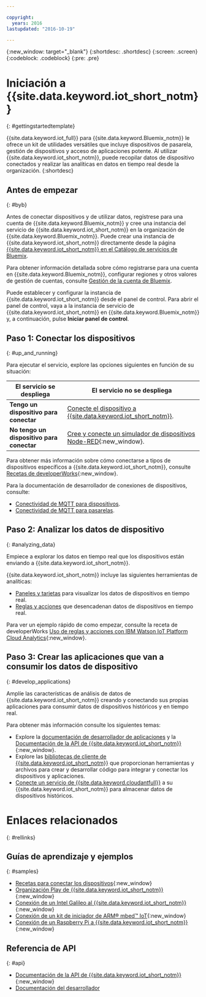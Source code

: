 ```yaml
---

copyright:
  years: 2016
lastupdated: "2016-10-19"

---
```


{:new_window: target="\_blank"}
{:shortdesc: .shortdesc}
{:screen: .screen}
{:codeblock: .codeblock}
{:pre: .pre}

# Iniciación a {{site.data.keyword.iot_short_notm}}
{: #gettingstartedtemplate}

{{site.data.keyword.iot_full}} para {{site.data.keyword.Bluemix_notm}} le ofrece un kit de utilidades versátiles que incluye dispositivos de pasarela, gestión de dispositivos y acceso de aplicaciones potente. Al utilizar {{site.data.keyword.iot_short_notm}}, puede recopilar datos de dispositivo conectados y realizar las analíticas en datos en tiempo real desde la organización.
{:shortdesc}

## Antes de empezar
{: #byb}

Antes de conectar dispositivos y de utilizar datos, regístrese para una cuenta de {{site.data.keyword.Bluemix_notm}} y cree una instancia del servicio de {{site.data.keyword.iot_short_notm}} en la organización de {{site.data.keyword.Bluemix_notm}}. Puede crear una instancia de {{site.data.keyword.iot_short_notm}} directamente desde la página [{{site.data.keyword.iot_short_notm}} en el Catálogo de servicios de Bluemix](https://console.{DomainName}/catalog/services/internet-of-things-platform/).  

Para obtener información detallada sobre cómo registrarse para una cuenta en {{site.data.keyword.Bluemix_notm}}, configurar regiones y otros valores de gestión de cuentas, consulte [Gestión de la cuenta de Bluemix](https://console.ng.bluemix.net/docs/admin/account.html#signup).

Puede establecer y configurar la instancia de {{site.data.keyword.iot_short_notm}} desde el panel de control. Para abrir el panel de control, vaya a la instancia de servicio de {{site.data.keyword.iot_short_notm}} en {{site.data.keyword.Bluemix_notm}} y, a continuación, pulse **Iniciar panel de control**.

## Paso 1: Conectar los dispositivos
{: #up_and_running}

Para ejecutar el servicio, explore las opciones siguientes en función de su situación:

   |   El servicio se despliega | El servicio no se despliega
  ------------- | -------------
  **Tengo un dispositivo para conectar** | [Conecte el dispositivo a {{site.data.keyword.iot_short_notm}}](iotplatform_task.html#iotplatform_task).| Explore la conexión del dispositivo en la [Demostración de la organización Play](http://discover-iot.eu-gb.mybluemix.net/?cm_mc_uid=44491599487314618721024&cm_mc_sid_50200000=1462798151#/play){:new_window}.
  **No tengo un dispositivo para conectar** | [Cree y conecte un simulador de dispositivos Node-RED](nodereddevice_sample.html){:new_window}. | Iníciese a [Watson IoT Platform Starter](https://console.ng.bluemix.net/docs/starters/IoT/iot500.html){:new_window}.
Para obtener más información sobre cómo conectarse a tipos de dispositivos específicos a {{site.data.keyword.iot_short_notm}}, consulte [Recetas de developerWorks](https://developer.ibm.com/recipes/tutorials/category/internet-of-things-iot/){:new_window}.  

Para la documentación de desarrollador de conexiones de dispositivos, consulte:
- [Conectividad de MQTT para dispositivos](devices/mqtt.html).
- [Conectividad de MQTT para pasarelas](gateways/mqtt.html).

## Paso 2: Analizar los datos de dispositivo
{: #analyzing_data}

Empiece a explorar los datos en tiempo real que los dispositivos están enviando a {{site.data.keyword.iot_short_notm}}.

{{site.data.keyword.iot_short_notm}} incluye las siguientes herramientas de analíticas:  
- [Paneles y tarjetas](data_visualization.html) para visualizar los datos de dispositivos en tiempo real.
- [Reglas y acciones](analytics.html) que desencadenan datos de dispositivos en tiempo real.

Para ver un ejemplo rápido de como empezar, consulte la receta de developerWorks [Uso de reglas y acciones con IBM Watson IoT Platform Cloud Analytics](https://developer.ibm.com/recipes/tutorials/using-rules-and-actions-with-ibm-watson-iot-platform-cloud-analytics/){:new_window}.

## Paso 3: Crear las aplicaciones que van a consumir los datos de dispositivo
{: #develop_applications}

Amplíe las características de análisis de datos de {{site.data.keyword.iot_short_notm}} creando y conectando sus propias aplicaciones para consumir datos de dispositivos históricos y en tiempo real.

Para obtener más información consulte los siguientes temas:   
- Explore la [documentación de desarrollador de aplicaciones](applications/api.html) y la [Documentación de la API de {{site.data.keyword.iot_short_notm}}](https://docs.internetofthings.ibmcloud.com/swagger/v0002.html#/){:new_window}.
- Explore las [bibliotecas de cliente de {{site.data.keyword.iot_short_notm}}](iot_platform_client_lib.html) que proporcionan herramientas y archivos para crear y desarrollar código para integrar y conectar los dispositivos y aplicaciones.
- [Conecte un servicio de {{site.data.keyword.cloudantfull}}](cloudant_connector.html) a su {{site.data.keyword.iot_short_notm}} para almacenar datos de dispositivos históricos.




# Enlaces relacionados
{: #rellinks}
## Guías de aprendizaje y ejemplos
{: #samples}
* [Recetas para conectar los dispositivos](https://developer.ibm.com/recipes/tutorials/category/internet-of-things-iot/){:new_window}
* [Organización Play de {{site.data.keyword.iot_short_notm}}](https://play.internetofthings.ibmcloud.com/){:new_window}
* [Conexión de un Intel Galileo al {{site.data.keyword.iot_short_notm}}](https://developer.ibm.com/recipes/tutorials/connect-an-intel-galileo-to-the-internet-of-things-foundation-connect/){:new_window}
* [Conexión de un kit de iniciador de ARM® mbed™ IoT](https://developer.ibm.com/recipes/tutorials/arm-mbed-iot-starter-kit-part-1/){:new_window}
* [Conexión de un Raspberry Pi a {{site.data.keyword.iot_short_notm}}](https://developer.ibm.com/recipes/tutorials/raspberry-pi-4/){:new_window}

## Referencia de API
{: #api}
* [Documentación de la API de {{site.data.keyword.iot_short_notm}}](https://docs.internetofthings.ibmcloud.com/swagger/v0002.html#/){:new_window}
* [Documentación del desarrollador](developer_doc_overview.html)
